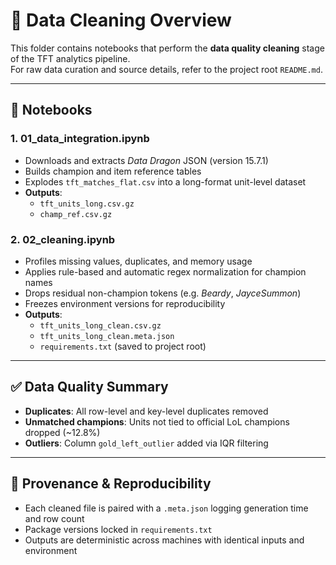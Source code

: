 # 📁 Data Cleaning Overview

This folder contains notebooks that perform the **data quality cleaning** stage of the TFT analytics pipeline.  
For raw data curation and source details, refer to the project root `README.md`.

---

## 📘 Notebooks

### **1. 01_data_integration.ipynb**
- Downloads and extracts *Data Dragon* JSON (version 15.7.1)
- Builds champion and item reference tables
- Explodes `tft_matches_flat.csv` into a long-format unit-level dataset
- **Outputs**:  
  - `tft_units_long.csv.gz`  
  - `champ_ref.csv.gz`

### **2. 02_cleaning.ipynb**
- Profiles missing values, duplicates, and memory usage  
- Applies rule-based and automatic regex normalization for champion names  
- Drops residual non-champion tokens (e.g. *Beardy*, *JayceSummon*)  
- Freezes environment versions for reproducibility  
- **Outputs**:  
  - `tft_units_long_clean.csv.gz`  
  - `tft_units_long_clean.meta.json`  
  - `requirements.txt` (saved to project root)

---

## ✅ Data Quality Summary

- **Duplicates**: All row-level and key-level duplicates removed  
- **Unmatched champions**: Units not tied to official LoL champions dropped (~12.8%)  
- **Outliers**: Column `gold_left_outlier` added via IQR filtering  

---

## 🧾 Provenance & Reproducibility

- Each cleaned file is paired with a `.meta.json` logging generation time and row count  
- Package versions locked in `requirements.txt`  
- Outputs are deterministic across machines with identical inputs and environment  
